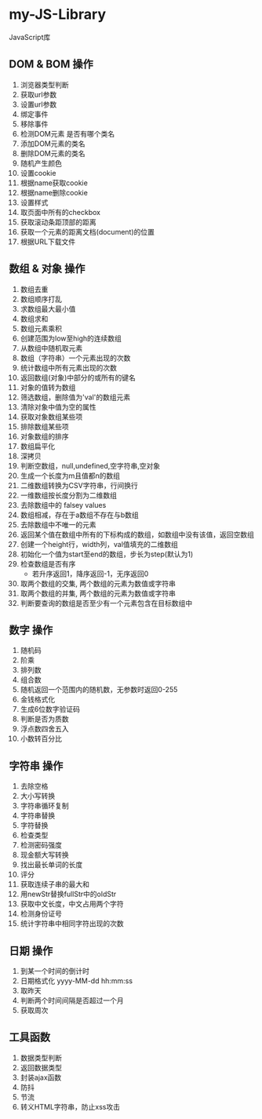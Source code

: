 # my-JS-Library
JavaScript库

## DOM & BOM 操作  
1. 浏览器类型判断
2. 获取url参数 
3. 设置url参数
4. 绑定事件
5. 移除事件
6. 检测DOM元素 是否有哪个类名
7. 添加DOM元素的类名
8. 删除DOM元素的类名
9. 随机产生颜色
10. 设置cookie
11. 根据name获取cookie
12. 根据name删除cookie
13. 设置样式
14. 取页面中所有的checkbox
15. 获取滚动条距顶部的距离
16. 获取一个元素的距离文档(document)的位置
17. 根据URL下载文件
## 数组 & 对象 操作
1. 数组去重
2. 数组顺序打乱
3. 求数组最大最小值
4. 数组求和
5. 数组元素乘积
6. 创建范围为low至high的连续数组
7. 从数组中随机取元素
8. 数组（字符串）一个元素出现的次数
9. 统计数组中所有元素出现的次数
10. 返回数组(对象)中部分的或所有的键名
11. 对象的值转为数组
12. 筛选数组，删除值为'val'的数组元素
13. 清除对象中值为空的属性
14. 获取对象数组某些项
15. 排除数组某些项
16. 对象数组的排序
17. 数组扁平化
18. 深拷贝
19. 判断空数组，null,undefined,空字符串,空对象
20. 生成一个长度为m且值都n的数组
21. 二维数组转换为CSV字符串，行间换行
22. 一维数组按长度分割为二维数组
23. 去除数组中的 falsey values
24. 数组相减，存在于a数组不存在与b数组
25. 去除数组中不唯一的元素
26. 返回某个值在数组中所有的下标构成的数组，如数组中没有该值，返回空数组
27. 创建一个height行，width列，val值填充的二维数组
28. 初始化一个值为start至end的数组，步长为step(默认为1)
29. 检查数组是否有序
     * 若升序返回1，降序返回-1，无序返回0  
30. 取两个数组的交集, 两个数组的元素为数值或字符串
31. 取两个数组的并集, 两个数组的元素为数值或字符串
32. 判断要查询的数组是否至少有一个元素包含在目标数组中
## 数字 操作
1. 随机码
2. 阶乘
3. 排列数
4. 组合数
5. 随机返回一个范围内的随机数，无参数时返回0-255
6. 金钱格式化
7. 生成6位数字验证码
8. 判断是否为质数
9. 浮点数四舍五入
10. 小数转百分比
## 字符串 操作
1. 去除空格
2. 大小写转换
3. 字符串循环复制
4. 字符串替换
5. 字符替换
6. 检查类型
7. 检测密码强度
8. 现金额大写转换
9. 找出最长单词的长度
10. 评分
11. 获取连续子串的最大和
12. 用newStr替换fullStr中的oldStr
13. 获取中文长度，中文占用两个字符
14. 检测身份证号
15. 统计字符串中相同字符出现的次数
## 日期 操作
1. 到某一个时间的倒计时
2. 日期格式化 yyyy-MM-dd hh:mm:ss
3. 取昨天
4. 判断两个时间间隔是否超过一个月
5. 获取周次
## 工具函数
1. 数据类型判断
2. 返回数据类型
3. 封装ajax函数
4. 防抖
5. 节流
6. 转义HTML字符串，防止xss攻击